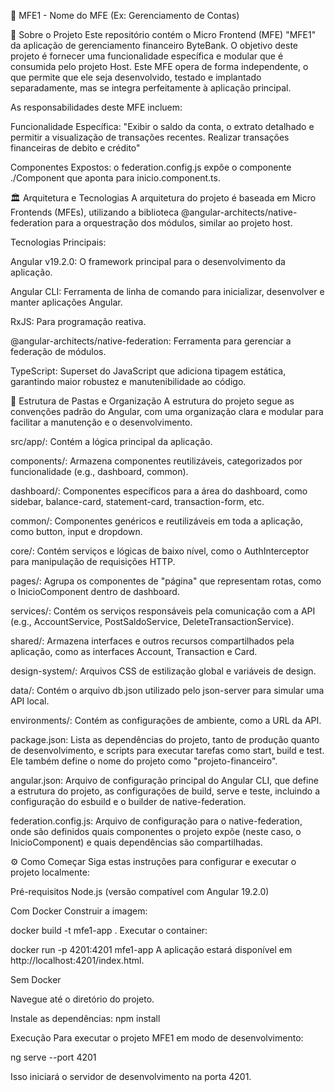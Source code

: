 🚀 MFE1 - Nome do MFE (Ex: Gerenciamento de Contas)

🎯 Sobre o Projeto
Este repositório contém o Micro Frontend (MFE) "MFE1" da aplicação de gerenciamento financeiro ByteBank. O objetivo deste projeto é fornecer uma funcionalidade específica e modular que é consumida pelo projeto Host. Este MFE opera de forma independente, o que permite que ele seja desenvolvido, testado e implantado separadamente, mas se integra perfeitamente à aplicação principal.

As responsabilidades deste MFE incluem:

Funcionalidade Específica: "Exibir o saldo da conta, o extrato detalhado e permitir a visualização de transações recentes. Realizar transações financeiras de debito e crédito"

Componentes Expostos: o federation.config.js expõe o componente ./Component que aponta para inicio.component.ts.

🏛️ Arquitetura e Tecnologias
A arquitetura do projeto é baseada em Micro Frontends (MFEs), utilizando a biblioteca @angular-architects/native-federation para a orquestração dos módulos, similar ao projeto host.

Tecnologias Principais:

Angular v19.2.0: O framework principal para o desenvolvimento da aplicação.

Angular CLI: Ferramenta de linha de comando para inicializar, desenvolver e manter aplicações Angular.

RxJS: Para programação reativa.

@angular-architects/native-federation: Ferramenta para gerenciar a federação de módulos.

TypeScript: Superset do JavaScript que adiciona tipagem estática, garantindo maior robustez e manutenibilidade ao código.


📁 Estrutura de Pastas e Organização
A estrutura do projeto segue as convenções padrão do Angular, com uma organização clara e modular para facilitar a manutenção e o desenvolvimento.

src/app/: Contém a lógica principal da aplicação.

components/: Armazena componentes reutilizáveis, categorizados por funcionalidade (e.g., dashboard, common).

dashboard/: Componentes específicos para a área do dashboard, como sidebar, balance-card, statement-card, transaction-form, etc.

common/: Componentes genéricos e reutilizáveis em toda a aplicação, como button, input e dropdown.

core/: Contém serviços e lógicas de baixo nível, como o AuthInterceptor para manipulação de requisições HTTP.

pages/: Agrupa os componentes de "página" que representam rotas, como o InicioComponent dentro de dashboard.

services/: Contém os serviços responsáveis pela comunicação com a API (e.g., AccountService, PostSaldoService, DeleteTransactionService).

shared/: Armazena interfaces e outros recursos compartilhados pela aplicação, como as interfaces Account, Transaction e Card.

design-system/: Arquivos CSS de estilização global e variáveis de design.

data/: Contém o arquivo db.json utilizado pelo json-server para simular uma API local.

environments/: Contém as configurações de ambiente, como a URL da API.

package.json: Lista as dependências do projeto, tanto de produção quanto de desenvolvimento, e scripts para executar tarefas como start, build e test. Ele também define o nome do projeto como "projeto-financeiro".

angular.json: Arquivo de configuração principal do Angular CLI, que define a estrutura do projeto, as configurações de build, serve e teste, incluindo a configuração do esbuild e o builder de native-federation.

federation.config.js: Arquivo de configuração para o native-federation, onde são definidos quais componentes o projeto expõe (neste caso, o InicioComponent) e quais dependências são compartilhadas.


⚙️ Como Começar
Siga estas instruções para configurar e executar o projeto localmente:

Pré-requisitos
Node.js (versão compatível com Angular 19.2.0)

Com Docker Construir a imagem:

docker build -t mfe1-app . Executar o container:

docker run -p 4201:4201 mfe1-app A aplicação estará disponível em http://localhost:4201/index.html.

Sem Docker

Navegue até o diretório do projeto.

Instale as dependências: npm install

Execução
Para executar o projeto MFE1 em modo de desenvolvimento:

ng serve --port 4201

Isso iniciará o servidor de desenvolvimento na porta 4201.
